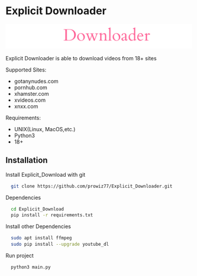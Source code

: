 # Explicit Downloader

<p align="center">
    <img src="https://github.com/prowiz77/Explicit_Downloader/blob/main/logos/explicit2.png" alt="Icon" />
</p>

Explicit Downloader is able to download videos from 18+ sites

Supported Sites:
  - gotanynudes.com
  - pornhub.com
  - xhamster.com
  - xvideos.com
  - xnxx.com 

Requirements:
  - UNIX(Linux, MacOS,etc.)
  - Python3
  - 18+
   


## Installation

Install Explicit_Download with git

```bash
  git clone https://github.com/prowiz77/Explicit_Downloader.git
```

Dependencies
```bash
  cd Explicit_Download  
  pip install -r requirements.txt
```
Install other Dependencies

```bash
  sudo apt install ffmpeg
  sudo pip install --upgrade youtube_dl
``` 
Run project

```bash
  python3 main.py
```  
    
